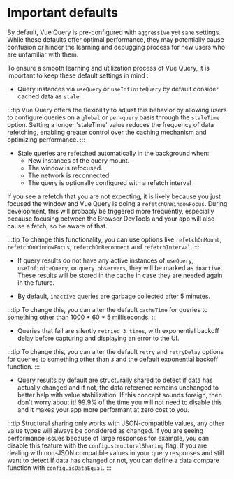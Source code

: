 # Important defaults

By default, Vue Query is pre-configured with `aggressive` yet `sane` settings. While these defaults offer optimal performance, they may potentially cause confusion or hinder the learning and debugging process for new users who are unfamiliar with them.

To ensure a smooth learning and utilization process of Vue Query, it is important to keep these default settings in mind : 

- Query instances via `useQuery` or `useInfiniteQuery` by default consider cached data as `stale`.

:::tip
Vue Query offers the flexibility to adjust this behavior by allowing users to configure queries on a `global` or `per-query` basis through the `staleTime` option. Setting a longer 'staleTime' value reduces the frequency of data refetching, enabling greater control over the caching mechanism and optimizing performance.
:::

- Stale queries are refetched automatically in the background when:
  - New instances of the query mount.
  - The window is refocused.
  - The network is reconnected.
  - The query is optionally configured with a refetch interval

If you see a refetch that you are not expecting, it is likely because you just focused the window and Vue Query is doing a `refetchOnWindowFocus`. During development, this will probably be triggered more frequently, especially because focusing between the Browser DevTools and your app will also cause a fetch, so be aware of that.

:::tip
To change this functionality, you can use options like `refetchOnMount`, `refetchOnWindowFocus`, `refetchOnReconnect` and `refetchInterval`.
:::

- If query results do not have any active instances of `useQuery`, `useInfiniteQuery`, or `query observers`, they will be marked as `inactive`. These results will be stored in the cache in case they are needed again in the future.

- By default, `inactive` queries are garbage collected after 5 minutes.

:::tip
To change this, you can alter the default `cacheTime` for queries to something other than 1000 * 60 * 5 milliseconds.
:::

- Queries that fail are silently `retried 3 times`, with exponential backoff delay before capturing and displaying an error to the UI.

:::tip
To change this, you can alter the default `retry` and `retryDelay` options for queries to something other than `3` and the default exponential backoff function.
:::

- Query results by default are structurally shared to detect if data has actually changed and if not, the data reference remains unchanged to better help with value stabilization. If this concept sounds foreign, then don't worry about it! 99.9% of the time you will not need to disable this and it makes your app more performant at zero cost to you.


:::tip
Structural sharing only works with JSON-compatible values, any other value types will always be considered as changed. If you are seeing performance issues because of large responses for example, you can disable this feature with the `config.structuralSharing` flag. If you are dealing with non-JSON compatible values in your query responses and still want to detect if data has changed or not, you can define a data compare function with `config.isDataEqual`.
:::
